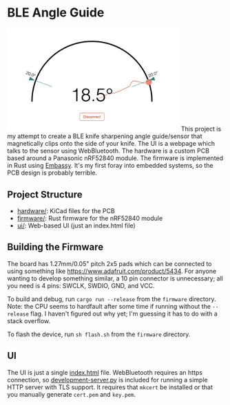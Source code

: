 # BLE Angle Guide
<img src="https://github.com/rvadhavk/ble-angle-guide/blob/main/screenshot.png?raw=true" width="400" alt="screnshot of the gui showing angle readings"/>
This project is my attempt to create a BLE knife sharpening angle guide/sensor that magnetically clips onto the side of your knife. The UI is a webpage which talks to the sensor using WebBluetooth. The hardware is a custom PCB based around a Panasonic nRF52840 module. The firmware is implemented in Rust using <a href="https://github.com/embassy-rs/embassy">Embassy</a>.  It's my first foray into embedded systems, so the PCB design is probably terrible.

## Project Structure
- [hardware/](./hardware): KiCad files for the PCB
- [firmware/](./firmware): Rust firmware for the nRF52840 module
- [ui/](./ui): Web-based UI (just an index.html file)

## Building the Firmware
The board has 1.27mm/0.05" pitch 2x5 pads which can be connected to using something like <https://www.adafruit.com/product/5434>.  For anyone wanting to develop something similar, a 10 pin connector is unnecessary; all you need is 4 pins: SWCLK, SWDIO, GND, and VCC.

To build and debug, run `cargo run --release` from the `firmware` directory.  Note: the CPU seems to hardfault after some time if running without the `--release` flag.  I haven't figured out why yet; I'm guessing it has to do with a stack overflow.

To flash the device, run `sh flash.sh` from the `firmware` directory.

## UI
The UI is just a single [index.html](./ui/index.html) file.  WebBluetooth requires an https connection, so [development-server.py](./ui/development-server.py) is included for running a simple HTTP server with TLS support.  It requires that `mkcert` be installed or that you manually generate `cert.pem` and `key.pem`.
